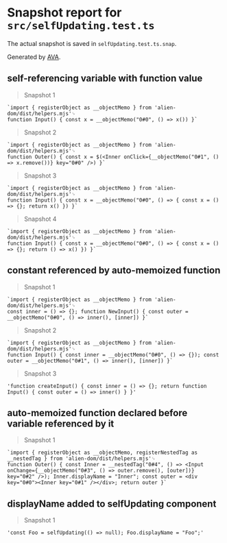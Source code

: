 # Snapshot report for `src/selfUpdating.test.ts`

The actual snapshot is saved in `selfUpdating.test.ts.snap`.

Generated by [AVA](https://avajs.dev).

## self-referencing variable with function value

> Snapshot 1

    `import { registerObject as __objectMemo } from 'alien-dom/dist/helpers.mjs'␊
    function Input() { const x = __objectMemo("0#0", () => x()) }`

> Snapshot 2

    `import { registerObject as __objectMemo } from 'alien-dom/dist/helpers.mjs'␊
    function Outer() { const x = $(<Inner onClick={__objectMemo("0#1", () => x.remove())} key="0#0" />) }`

> Snapshot 3

    `import { registerObject as __objectMemo } from 'alien-dom/dist/helpers.mjs'␊
    function Input() { const x = __objectMemo("0#0", () => { const x = () => {}; return x() }) }`

> Snapshot 4

    `import { registerObject as __objectMemo } from 'alien-dom/dist/helpers.mjs'␊
    function Input() { const x = __objectMemo("0#0", () => { const x = () => {}; return () => x() }) }`

## constant referenced by auto-memoized function

> Snapshot 1

    `import { registerObject as __objectMemo } from 'alien-dom/dist/helpers.mjs'␊
    const inner = () => {}; function NewInput() { const outer = __objectMemo("0#0", () => inner(), [inner]) }`

> Snapshot 2

    `import { registerObject as __objectMemo } from 'alien-dom/dist/helpers.mjs'␊
    function Input() { const inner = __objectMemo("0#0", () => {}); const outer = __objectMemo("0#1", () => inner(), [inner]) }`

> Snapshot 3

    'function createInput() { const inner = () => {}; return function Input() { const outer = () => inner() } }'

## auto-memoized function declared before variable referenced by it

> Snapshot 1

    `import { registerObject as __objectMemo, registerNestedTag as __nestedTag } from 'alien-dom/dist/helpers.mjs'␊
    function Outer() { const Inner = __nestedTag("0#4", () => <Input onChange={__objectMemo("0#3", () => outer.remove(), [outer])} key="0#2" />); Inner.displayName = "Inner"; const outer = <div key="0#0"><Inner key="0#1" /></div>; return outer }`

## displayName added to selfUpdating component

> Snapshot 1

    'const Foo = selfUpdating(() => null); Foo.displayName = "Foo";'
